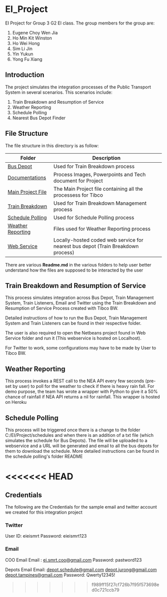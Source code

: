 # EI_Project
EI Project for Group 3 G2 EI class. The group members for the group are:
1. Eugene Choy Wen Jia
2. Ho Min Kit Winston
3. Ho Wei Hong
4. Sim Li Jin
5. Yin Yukun
6. Yong Fu Xiang

## Introduction
The project simulates the integration processes of the Public Transport System in several scenarios. This scenarios include:
1. Train Breakdown and Resumption of Service
2. Weather Reporting
3. Schedule Polling
4. Nearest Bus Depot Finder 

## File Structure
The file structure in this directory is as follow:

| Folder | Description | 
| --- | --- |
| [Bus Depot](/BusDepot) | Used for Train Breakdown process |
| [Documentations](/Documentations) | Process Images, Powerpoints and Tech document for Project |
| [Main Project File](/Tibco%20Project%20Files/Tibco_Project) | The Main Project file containing all the processess for Tibco |
| [Train Breakdown](/TrainBreakDown) |  Used for Train Breakdown Management process |
| [Schedule Polling](/schedulepolling) |  Used for Schedule Polling process |
| [Weather Reporting](/WeatherReporting) |  Files used for Weather Reporting process |
| [Web Service](/Web%20Service) | Locally-hosted coded web service for nearest bus depot (Train Breakdown process) |

There are various **Readme.md** in the various folders to help user better understand how the files are supposed to be interacted by the user

## Train Breakdown and Resumption of Service
This process simulates integration across Bus Depot, Train Management System, Train Listeners, Email and Twitter using the Train Breakdown and Resumption of Service Process created with Tibco BW.

Detailed instructions of how to run the Bus Depot, Train Management System and Train Listeners can be found in their respective folder.

The user is also required to open the Netbeans project found in Web Service folder and run it (This webservice is hosted on Localhost).

For Twitter to work, some configurations may have to be made by User to Tibco BW.

## Weather Reporting
This process invokes a REST call to the NEA API every few seconds (pre-set by user) to poll for the weather to check if there is heavy rain fall. For demo purpose, the team has wrote a wrapper with Python to give it a 50% chance of rainfall if NEA API returns a nil for rainfall. This wrapper is hosted on Heroku

## Schedule Polling
This process will be triggered once there is a change to the folder C:/EI/Project/schedules and when there is an addition of a txt file (which simulates the schedule for Bus Depots). The file will be uploaded to a webservice and a URL will be generated and email to all the bus depots for them to download the schedule. More detailed instructions can be found in the schedule polling's folder README

<<<<<<< HEAD
=======
## Credentials
The following are the Credentials for the sample email and twitter account we created for this integration project

### Twitter
User ID: eieismrt
Password: eieismrt123

### Email

COO Email
Email : ei.smrt.coo@gmail.com
Password: 	pastword123

Depots Email
Email: 	depot.schedule@gmail.com
		depot.jurong@gmail.com
		depot.tampines@gmail.com
Password:	Qwerty12345!
>>>>>>> f989ff15f27cf726b7f95f573698ed0c721ccb79
